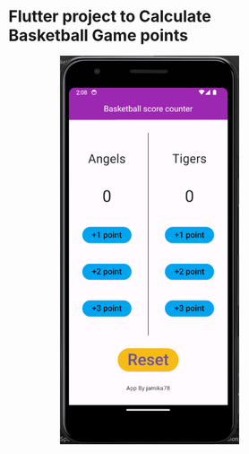 
<!DOCTYPE html>
<html>
<head>
</head>
<body>
    <h1>Flutter project to Calculate Basketball Game points</h1>
    <div style="display: flex; justify-content: space-around;">
        <img src="Assets/ReadMe/HomeScreen.png" style="width: calc(100vw / 3);">
    </div>
</body>
</html>

